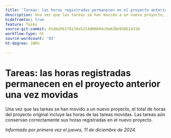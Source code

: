 ```yaml
---
title: 'Tareas: las horas registradas permanecen en el proyecto anterior una vez movidas'
description: Una vez que las tareas se han movido a un nuevo proyecto, el total de horas del proyecto original incluye las horas de las tareas movidas. Las tareas aún conservan correctamente sus horas registradas en el nuevo proyecto.
hidefromtoc: true
feature: Tasks
source-git-commit: 81dba561f8116e5214d06b94c9a620e938b14310
workflow-type: ht
source-wordcount: '92'
ht-degree: 100%

---
```


# Tareas: las horas registradas permanecen en el proyecto anterior una vez movidas

Una vez que las tareas se han movido a un nuevo proyecto, el total de horas del proyecto original incluye las horas de las tareas movidas. Las tareas aún conservan correctamente sus horas registradas en el nuevo proyecto.

_Informado por primera vez el jueves, 11 de diciembre de 2024._
